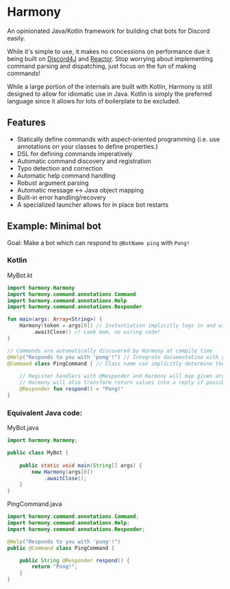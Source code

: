 # Harmony

An opinionated Java/Kotlin framework for building chat
bots for Discord easily. 

While it's simple to use, it makes no concessions on 
performance due it being built on 
[Discord4J](https://discord4j.com) and 
[Reactor](https://projectreactor.io/). Stop worrying
about implementing command parsing and dispatching,
just focus on the fun of making commands!

While a large portion of the internals are built with 
Kotlin, Harmony is still designed to allow for idiomatic
use in Java. Kotlin is simply the preferred language 
since it allows for lots of boilerplate to be excluded.

## Features
* Statically define commands with aspect-oriented programming 
(i.e. use annotations on your classes to define properties.)
* DSL for defining commands imperatively
* Automatic command discovery and registration
* Typo detection and correction
* Automatic help command handling
* Robust argument parsing
* Automatic message <-> Java object mapping
* Built-in error handling/recovery
* A specialized launcher allows for in place bot restarts

## Example: Minimal bot
Goal: Make a bot which can respond to `@BotName ping`
with `Pong!`

### Kotlin
MyBot.kt
```kotlin
import harmony.Harmony
import harmony.command.annotations.Command
import harmony.command.annotations.Help
import harmony.command.annotations.Responder

fun main(args: Array<String>) {
    Harmony(token = args[0]) // Instantiation implicitly logs in and wires all commands
        .awaitClose() // Look mom, no wiring code!
}

// Commands are automatically discovered by Harmony at compile time
@Help("Responds to you with 'pong'!") // Integrate documentation with your code
@Command class PingCommand { // Class name can implicitly determine the command name
    
    // Register handlers with @Responder and Harmony will map given arguments to the best fitting command handler
    // Harmony will also transform return values into a reply if possible/logical to do so
    @Responder fun respond() = "Pong!"
}
```

### Equivalent Java code:
MyBot.java
```java
import harmony.Harmony;

public class MyBot {
    
    public static void main(String[] args) {
        new Harmony(args[0])
            .awaitClose();
    }
}
```

PingCommand.java
```java
import harmony.command.annotations.Command;
import harmony.command.annotations.Help;
import harmony.command.annotations.Responder;

@Help("Responds to you with 'pong'!")
public @Command class PingCommand {

    public String @Responder respond() {
        return "Pong!";
    } 
}
```
